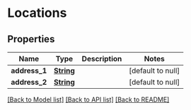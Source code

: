 # Locations
## Properties

Name | Type | Description | Notes
------------ | ------------- | ------------- | -------------
**address\_1** | [**String**](string.md) |  | [default to null]
**address\_2** | [**String**](string.md) |  | [default to null]

[[Back to Model list]](../README.md#documentation-for-models) [[Back to API list]](../README.md#documentation-for-api-endpoints) [[Back to README]](../README.md)

